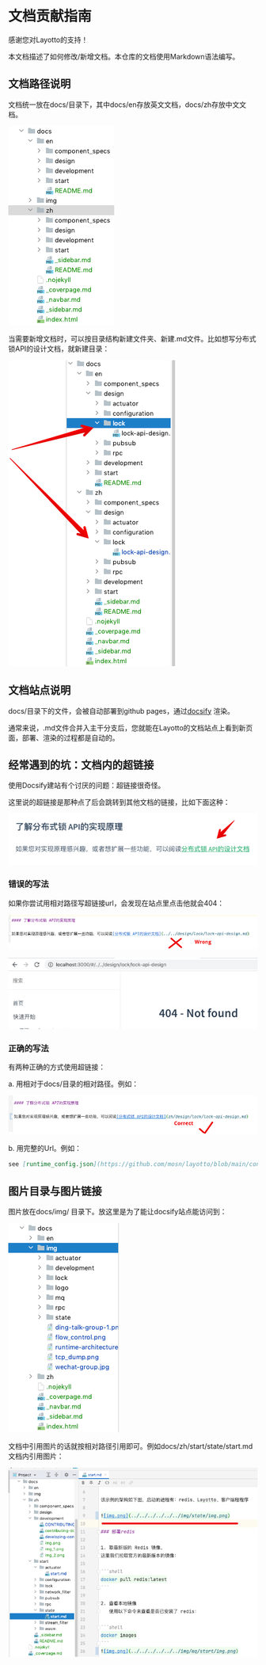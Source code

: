 # 文档贡献指南

感谢您对Layotto的支持！

本文档描述了如何修改/新增文档。本仓库的文档使用Markdown语法编写。

## 文档路径说明

文档统一放在docs/目录下，其中docs/en存放英文文档，docs/zh存放中文文档。

![img_2.png](img_2.png)

当需要新增文档时，可以按目录结构新建文件夹、新建.md文件。比如想写分布式锁API的设计文档，就新建目录：

![img_1.png](img_1.png)

## 文档站点说明
docs/目录下的文件，会被自动部署到github pages，通过[docsify](https://docsify.js.org/#/) 渲染。

通常来说，.md文件合并入主干分支后，您就能在Layotto的文档站点上看到新页面，部署、渲染的过程都是自动的。

## 经常遇到的坑：文档内的超链接

使用Docsify建站有个讨厌的问题：超链接很奇怪。

这里说的超链接是那种点了后会跳转到其他文档的链接，比如下面这种：

![img_4.png](img_4.png)

### 错误的写法
如果你尝试用相对路径写超链接url，会发现在站点里点击他就会404：

![img_6.png](img_6.png)

![img_7.png](img_7.png)

### 正确的写法

有两种正确的方式使用超链接：

a. 用相对于docs/目录的相对路径。例如：

![img_5.png](img_5.png)

b. 用完整的Url。例如：

```markdown
see [runtime_config.json](https://github.com/mosn/layotto/blob/main/configs/runtime_config.json):
```

## 图片目录与图片链接
图片放在docs/img/ 目录下。放这里是为了能让docsify站点能访问到：

![img.png](img.png)

文档中引用图片的话就按相对路径引用即可。例如docs/zh/start/state/start.md 文档内引用图片：

![img_3.png](img_3.png)